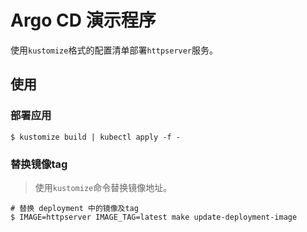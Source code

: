 # Argo CD 演示程序

使用`kustomize`格式的配置清单部署`httpserver`服务。

## 使用

### 部署应用
```shell
$ kustomize build | kubectl apply -f -
```

### 替换镜像tag
> 使用`kustomize`命令替换镜像地址。
```shell
# 替换 deployment 中的镜像及tag
$ IMAGE=httpserver IMAGE_TAG=latest make update-deployment-image
```

